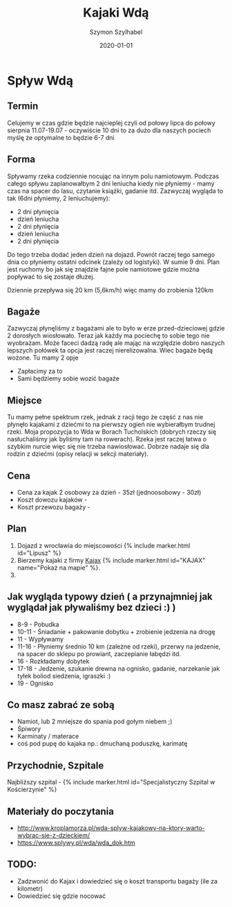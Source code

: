 ﻿---
layout: post
title: Kajaki Wdą
date: 2020-01-01
description: Plany wyjazdu kajakowego na rzece Wda w Borach Tucholskich
img: 2020-01-01-KajakiWda/main.JPG
tags: [Kajaki, Polska, Plany]
author: Szymon Szylhabel
---

<script src="{{site.baseurl}}/data/2020-01-01-KajakiWda/map.js"></script>

# Spływ Wdą  
   
## Termin  
Celujemy w czas gdzie będzie najcieplej czyli od połowy lipca do połowy sierpnia
11.07-19.07 - oczywiście 10 dni to za dużo dla naszych pociech myślę że optymalne to będzie 6-7 dni 

## Forma
Spływamy rzeka codziennie nocując na innym polu namiotowym. Podczas całego spływu zaplanowałbym 2 dni leniucha 
kiedy nie płyniemy - mamy czas na spacer do lasu, czytanie książki, gadanie itd. Zazwyczaj wygląda to tak (6dni płyniemy, 2 leniuchujemy):
* 2 dni płynięcia 
* dzień leniucha
* 2 dni płynięcia
* dzień leniucha
* 2 dni płynięcia

Do tego trzeba dodać jeden dzień na dojazd. Powrót raczej tego samego dnia co płyniemy ostatni odcinek (zależy od logistyki). 
W sumie 9 dni. Plan jest ruchomy bo jak się znajdzie fajne pole namiotowe gdzie można popływać to się zostaje dłużej. 

Dziennie przepływa się 20 km (5,6km/h) więc mamy do zrobienia 120km 

## Bagaże
Zazwyczaj płynęliśmy z bagażami ale to było w erze przed-dzieciowej gdzie 2 dorosłych wiosłowało. Teraz jak każdy ma pociechę 
to sobie tego nie wyobrażam. Może faceci dadzą radę ale mając na względzie dobro naszych lepszych połówek ta opcja jest raczej nierelizowalna. Wiec bagaże będą wożone.
Tu mamy 2 opje 
* Zapłacimy za to
* Sami będziemy sobie wozić bagaże

## Miejsce
Tu mamy pełne spektrum rzek, jednak z racji tego że część z nas nie płynęło kajakami z dziećmi to na pierwszy ogień nie wybierałbym trudnej rzeki.
Moja propozycja to Wda w Borach Tucholskich (dobrych rzeczy się nasłuchaliśmy jak byliśmy tam na rowerach).
Rzeka jest raczej łatwa o szybkim nurcie więc się nie trzeba nawiosłować. Dobrze nadaje się dla rodzin z dziećmi (opisy relacji w sekcji materiały).

## Cena
* Cena za kajak 2 osobowy za dzień - 35zł (jednoosobowy - 30zł)
* Koszt dowozu kajaków - 
* Koszt przewozu bagaży - 

## Plan
1. Dojazd z wrocławia do miejscowości {% include marker.html id="Lipusz" %}
2. Bierzemy kajaki z firmy [Kajax](http://www.kajakinakaszubach.pl/ceny-kajakow/) {% include marker.html id="KAJAX" name="Pokaż na mapie" %}.
3. 

## Jak wygląda typowy dzień ( a przynajmniej jak wyglądał jak pływaliśmy bez dzieci :) )
* 8-9 - Pobudka  
* 10-11 - Śniadanie + pakowanie dobytku + zrobienie jedzenia na drogę
* 11 - Wypływamy
* 11-16 - Płyniemy średnio 10 km (zależne od rzeki), przerwy na jedzenie, na spacer do sklepu po prowiant, zaczepianie łabędzi itd.
* 16 - Rozkładamy dobytek
* 17-18 - Jedzenie, szukanie drewna na ognisko, gadanie, narzekanie jak tyłek boliod siedzenia, igraszki :)
* 19 - Ognisko

## Co masz zabrać ze sobą
* Namiot, lub 2 mniejsze do spania pod gołym niebem ;)
* Śpiwory
* Karminaty / materace
* coś pod pupę do kajaka np.: dmuchaną poduszkę, karimatę 

## Przychodnie, Szpitale 
Najbliższy szpital -  {% include marker.html id="Specjalistyczny Szpital w Kościerzynie" %}

## Materiały do poczytania
* http://www.kroplamorza.pl/wda-splyw-kajakowy-na-ktory-warto-wybrac-sie-z-dzieckiem/
* https://www.splywy.pl/wda/wda_dok.htm

## TODO:
* Zadzwonić do Kajax i dowiedzieć się o koszt transportu bagaży (ile za kilometr)
* Dowiedzieć się gdzie nocować 
